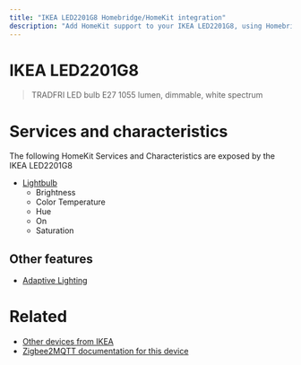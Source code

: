 ```yaml
---
title: "IKEA LED2201G8 Homebridge/HomeKit integration"
description: "Add HomeKit support to your IKEA LED2201G8, using Homebridge, Zigbee2MQTT and homebridge-z2m."
---
```

<!---
This file has been GENERATED using src/docgen/docgen.ts
DO NOT EDIT THIS FILE MANUALLY!
-->
# IKEA LED2201G8
> TRADFRI LED bulb E27 1055 lumen, dimmable, white spectrum


# Services and characteristics
The following HomeKit Services and Characteristics are exposed by
the IKEA LED2201G8

* [Lightbulb](../../light.md)
  * Brightness
  * Color Temperature
  * Hue
  * On
  * Saturation

## Other features
* [Adaptive Lighting](../../light.md)

# Related
* [Other devices from IKEA](../index.md#ikea)
* [Zigbee2MQTT documentation for this device](https://www.zigbee2mqtt.io/devices/LED2201G8.html)